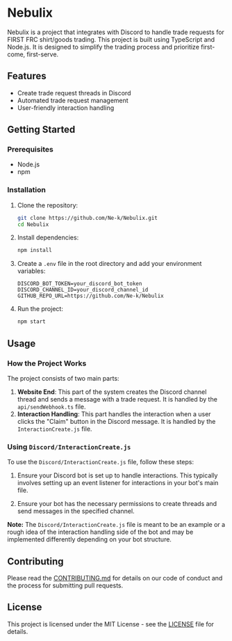 # Nebulix

Nebulix is a project that integrates with Discord to handle trade requests for FIRST FRC shirt/goods trading. This project is built using TypeScript and Node.js. It is designed to simplify the trading process and prioritize first-come, first-serve.

## Features
- Create trade request threads in Discord
- Automated trade request management
- User-friendly interaction handling

## Getting Started

### Prerequisites
- Node.js
- npm

### Installation
1. Clone the repository:
    ```sh
    git clone https://github.com/Ne-k/Nebulix.git
    cd Nebulix
    ```

2. Install dependencies:
    ```sh
    npm install
    ```

3. Create a `.env` file in the root directory and add your environment variables:
    ```dotenv
    DISCORD_BOT_TOKEN=your_discord_bot_token
    DISCORD_CHANNEL_ID=your_discord_channel_id
    GITHUB_REPO_URL=https://github.com/Ne-k/Nebulix
    ```

4. Run the project:
    ```sh
    npm start
    ```

## Usage

### How the Project Works
The project consists of two main parts:
1. **Website End**: This part of the system creates the Discord channel thread and sends a message with a trade request. It is handled by the `api/sendWebhook.ts` file.
2. **Interaction Handling**: This part handles the interaction when a user clicks the "Claim" button in the Discord message. It is handled by the `InteractionCreate.js` file.

### Using `Discord/InteractionCreate.js`
To use the `Discord/InteractionCreate.js` file, follow these steps:

1. Ensure your Discord bot is set up to handle interactions. This typically involves setting up an event listener for interactions in your bot's main file.

2. Ensure your bot has the necessary permissions to create threads and send messages in the specified channel.

**Note:** The `Discord/InteractionCreate.js` file is meant to be an example or a rough idea of the interaction handling side of the bot and may be implemented differently depending on your bot structure.

## Contributing
Please read the [CONTRIBUTING.md](CONTRIBUTING.md) for details on our code of conduct and the process for submitting pull requests.

## License
This project is licensed under the MIT License - see the [LICENSE](LICENSE) file for details.